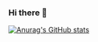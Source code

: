 ### Hi there 👋
[![Anurag's GitHub stats](https://github-readme-stats.vercel.app/api?username=aixiuh)](https://github.com/anuraghazra/github-readme-stats)
<!--
**aixiuh/aixiuh** is a ✨ _special_ ✨ repository because its `README.md` (this file) appears on your GitHub profile.

Here are some ideas to get you started:

🔭 I’m currently working on ...
🌱 I’m currently learning ...
- 👯 I’m looking to collaborate on ...
- 🤔 I’m looking for help with ...
- 💬 Ask me about ...
- 📫 How to reach me: ...
- 😄 Pronouns: ...
- ⚡ Fun fact: ...
-->
